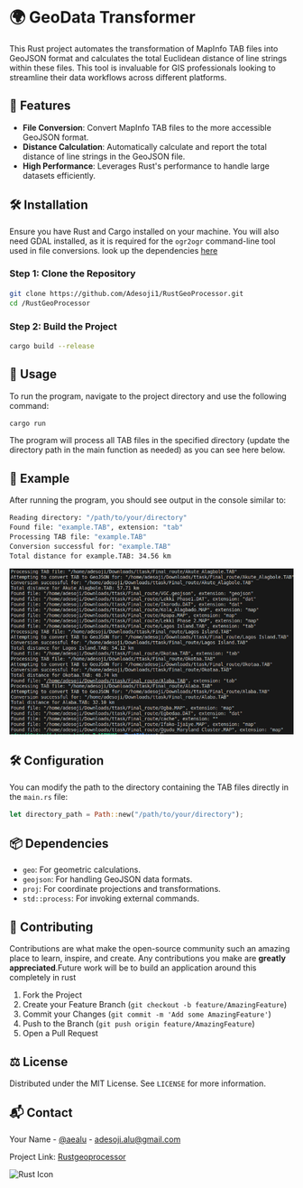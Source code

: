 
# 🌍 GeoData Transformer

This Rust project automates the transformation of MapInfo TAB files into GeoJSON format and calculates the total Euclidean distance of line strings within these files. This tool is invaluable for GIS professionals looking to streamline their data workflows across different platforms.

## 🚀 Features

- **File Conversion**: Convert MapInfo TAB files to the more accessible GeoJSON format.
- **Distance Calculation**: Automatically calculate and report the total distance of line strings in the GeoJSON file.
- **High Performance**: Leverages Rust's performance to handle large datasets efficiently.

## 🛠️ Installation

Ensure you have Rust and Cargo installed on your machine. You will also need GDAL installed, as it is required for the `ogr2ogr` command-line tool used in file conversions. look up the dependencies  [here](Cargo.toml)

### Step 1: Clone the Repository

```bash
git clone https://github.com/Adesoji1/RustGeoProcessor.git
cd /RustGeoProcessor
```

### Step 2: Build the Project

```bash
cargo build --release
```

## 🔧 Usage

To run the program, navigate to the project directory and use the following command:

```bash
cargo run
```

The program will process all TAB files in the specified directory (update the directory path in the main function as needed) as you can see here below.

## 📄 Example

After running the program, you should see output in the console similar to:

```bash
Reading directory: "/path/to/your/directory"
Found file: "example.TAB", extension: "tab"
Processing TAB file: "example.TAB"
Conversion successful for: "example.TAB"
Total distance for example.TAB: 34.56 km
```

![image](Pasted_image.png)

## 🛠 Configuration

You can modify the path to the directory containing the TAB files directly in the `main.rs` file:

```rust
let directory_path = Path::new("/path/to/your/directory");
```

## 📦 Dependencies

- `geo`: For geometric calculations.
- `geojson`: For handling GeoJSON data formats.
- `proj`: For coordinate projections and transformations.
- `std::process`: For invoking external commands.

## 🤝 Contributing

Contributions are what make the open-source community such an amazing place to learn, inspire, and create. Any contributions you make are **greatly appreciated**.Future work will be to build an application around this completely in rust

1. Fork the Project
2. Create your Feature Branch (`git checkout -b feature/AmazingFeature`)
3. Commit your Changes (`git commit -m 'Add some AmazingFeature'`)
4. Push to the Branch (`git push origin feature/AmazingFeature`)
5. Open a Pull Request

## ⚖️ License

Distributed under the MIT License. See `LICENSE` for more information.

## 📬 Contact

Your Name - [@aealu](https://twitter.com/aealu) - <adesoji.alu@gmail.com>

Project Link: [Rustgeoprocessor](https://github.com/Adesoji1/RustGeoProcessor)

![Rust Icon](https://upload.wikimedia.org/wikipedia/commons/d/d5/Rust_programming_language_black_logo.svg)
